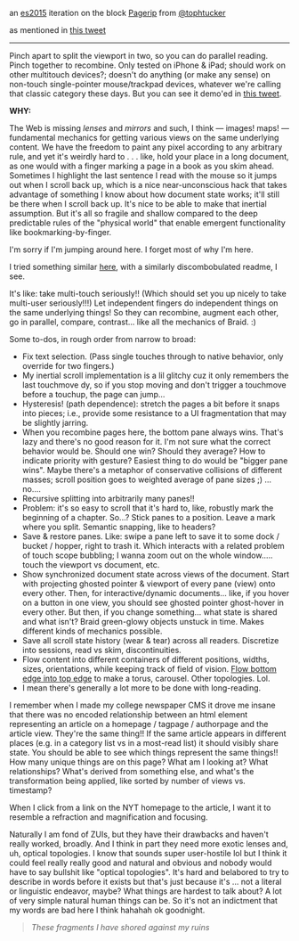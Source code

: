 an [es2015](https://babeljs.io/learn-es2015/) iteration on the block [Pagerip](https://bl.ocks.org/tophtucker/c2631f2e097d4e3f049f636318abbe98) from [@tophtucker](https://twitter.com/tophtucker)

as mentioned in [this tweet](https://twitter.com/micahstubbs/status/856985751875203073)

---


Pinch apart to split the viewport in two, so you can do parallel reading. Pinch together to recombine. Only tested on iPhone & iPad; should work on other multitouch devices?; doesn't do anything (or make any sense) on non-touch single-pointer mouse/trackpad devices, whatever we're calling that classic category these days. But you can see it demo'ed in [this tweet](https://twitter.com/tophtucker/status/833379891429175296).

**WHY:**

The Web is missing *lenses* and *mirrors* and such, I think — images! maps! — fundamental mechanics for getting various views on the same underlying content. We have the freedom to paint any pixel according to any arbitrary rule, and yet it's weirdly hard to . . . like, hold your place in a long document, as one would with a finger marking a page in a book as you skim ahead. Sometimes I highlight the last sentence I read with the mouse so it jumps out when I scroll back up, which is a nice near-unconscious hack that takes advantage of something I know about how document state works; it'll still be there when I scroll back up. It's nice to be able to make that inertial assumption. But it's all so fragile and shallow compared to the deep predictable rules of the "physical world" that enable emergent functionality like bookmarking-by-finger.

I'm sorry if I'm jumping around here. I forget most of why I'm here.

I tried something similar [here](https://bl.ocks.org/tophtucker/b60766a1a137dbee3bf12fa6350d0069), with a similarly discombobulated readme, I see.

It's like: take multi-touch seriously!! (Which should set you up nicely to take multi-user seriously!!!) Let independent fingers do independent things on the same underlying things! So they can recombine, augment each other, go in parallel, compare, contrast... like all the mechanics of Braid. :)  

Some to-dos, in rough order from narrow to broad:  

- Fix text selection. (Pass single touches through to native behavior, only override for two fingers.)  
- My inertial scroll implementation is a lil glitchy cuz it only remembers the last touchmove dy, so if you stop moving and don't trigger a touchmove before a touchup, the page can jump...  
- Hysteresis! (path dependence): stretch the pages a bit before it snaps into pieces; i.e., provide some resistance to a UI fragmentation that may be slightly jarring.  
- When you recombine pages here, the bottom pane always wins. That's lazy and there's no good reason for it. I'm not sure what the correct behavior would be. Should one win? Should they average? How to indicate priority with gesture? Easiest thing to do would be "bigger pane wins". Maybe there's a metaphor of conservative collisions of different masses; scroll position goes to weighted average of pane sizes ;) ... no....    
- Recursive splitting into arbitrarily many panes!!  
- Problem: it's so easy to scroll that it's hard to, like, robustly mark the beginning of a chapter. So...? Stick panes to a position. Leave a mark where you split. Semantic snapping, like to headers?  
- Save & restore panes. Like: swipe a pane left to save it to some dock / bucket / hopper, right to trash it. Which interacts with a related problem of touch scope bubbling; I wanna zoom out on the whole window..... touch the viewport vs document, etc.  
- Show synchronized document state across views of the document. Start with projecting ghosted pointer & viewport of every pane (view) onto every other. Then, for interactive/dynamic documents... like, if you hover on a button in one view, you should see ghosted pointer ghost-hover in every other. But then, if you change something... what state is shared and what isn't? Braid green-glowy objects unstuck in time. Makes different kinds of mechanics possible.   
- Save all scroll state history (wear & tear) across all readers. Discretize into sessions, read vs skim, discontinuities.   
- Flow content into different containers of different positions, widths, sizes, orientations, while keeping track of field of vision. [Flow bottom edge into top edge](https://en.wikipedia.org/wiki/Fundamental_polygon#Examples) to make a torus, carousel. Other topologies. Lol.  
- I mean there's generally a lot more to be done with long-reading.  

I remember when I made my college newspaper CMS it drove me insane that there was no encoded relationship between an html element representing an article on a homepage / tagpage / authorpage and the article view. They're the same thing!! If the same article appears in different places (e.g. in a category list vs in a most-read list) it should visibly share state. You should be able to see which things represent the same things!! How many unique things are on this page? What am I looking at? What relationships? What's derived from something else, and what's the transformation being applied, like sorted by number of views vs. timestamp?

When I click from a link on the NYT homepage to the article, I want it to resemble a refraction and magnification and focusing.

Naturally I am fond of ZUIs, but they have their drawbacks and haven't really worked, broadly. And I think in part they need more exotic lenses and, uh, optical topologies. I know that sounds super user-hostile lol but I think it could feel really really good and natural and obvious and nobody would have to say bullshit like "optical topologies". It's hard and belabored to try to describe in words before it exists but that's just because it's ... not a literal or linguistic endeavor, maybe? What things are hardest to talk about? A lot of very simple natural human things can be. So it's not an indictment that my words are bad here I think hahahah ok goodnight.

> *These fragments I have shored against my ruins*
